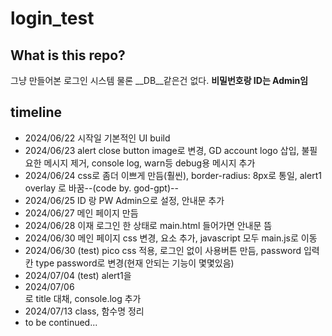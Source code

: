 # login_test

## What is this repo?

그냥 만들어본 로그인 시스템
물론 __DB__같은건 없다.
**비밀번호랑 ID는 Admin임**

## timeline

- 2024/06/22 시작일 기본적인 UI build
- 2024/06/23 alert close button image로 변경, GD account logo 삽입, 불필요한 메시지 제거, console log, warn등 debug용 메시지 추가
- 2024/06/24 css로 좀더 이쁘게 만듬(훨씬), border-radius: 8px로 통일, alert1 overlay 로 바꿈--(code by. god-gpt)--
- 2024/06/25 ID 랑 PW Admin으로 설정, 안내문 추가
- 2024/06/27 메인 페이지 만듬
- 2024/06/28 이재 로그인 한 상태로 main.html 들어가면 안내문 뜸
- 2024/06/30 메인 페이지 css 변경, 요소 추가, javascript 모두 main.js로 이동
- 2024/06/30 (test) pico css 적용, 로그인 없이 사용버튼 만듬, password 입력칸 type password로 변경(현재 안되는 기능이 몇몇있음)
- 2024/07/04 (test) alert1을 <dialog>로 바꿈, 안쓰는 css정리, 일부 텍스트 변경
- 2024/07/06 <nav>로 title 대채, console.log 추가
- 2024/07/13 class, 함수명 정리
- to be continued...

